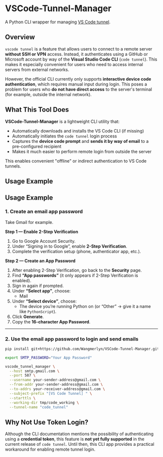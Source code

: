 # VSCode-Tunnel-Manager

A Python CLI wrapper for managing [VS Code tunnel](https://code.visualstudio.com/docs/remote/vscode-server#_connect-using-visual-studio-code-tunnel).

## Overview

`vscode tunnel` is a feature that allows users to connect to a remote server **without SSH or VPN** access. Instead, it authenticates using a GitHub or Microsoft account by way of the **Visual Studio Code CLI** (`code tunnel`). This makes it especially convenient for users who need to access internal servers from external networks.

However, the official CLI currently only supports **interactive device code authentication**, which requires manual input during login. This poses a problem for users who **do not have direct access** to the server's terminal (for example, outside the internal network).

## What This Tool Does

**VSCode-Tunnel-Manager** is a lightweight CLI utility that:

- Automatically downloads and installs the VS Code CLI (if missing)
- Automatically initiates the `code tunnel` login process
- Captures the **device code prompt** and **sends it by way of email** to a pre-configured recipient
- Makes it much easier to perform remote login from outside the server

This enables convenient "offline" or indirect authentication to VS Code tunnels.

## Usage Example

## Usage Example

### 1. Create an email app password

Take Gmail for example.

**Step 1 — Enable 2-Step Verification**
1. Go to Google Account Security.
2. Under “Signing in to Google”, enable **2-Step Verification**.
3. Complete the verification setup (phone, authenticator app, etc.).

**Step 2 — Create an App Password**
1. After enabling 2-Step Verification, go back to the **Security** page.
2. Find **“App passwords”** (it only appears if 2-Step Verification is enabled).
3. Sign in again if prompted.
4. Under **“Select app”**, choose:
   - Mail
5. Under **“Select device”**, choose:
   - The device you’re running Python on (or “Other” → give it a name like `PythonScript`).
6. Click **Generate**.
7. Copy the **16-character App Password**.

---

### 2. Use the email app password to login and send emails

```bash
pip install git+https://github.com/Wangmerlyn/VSCode-Tunnel-Manager.git@main

export SMTP_PASSWORD="Your App Password"

vscode_tunnel_manager \
  --host smtp.gmail.com \
  --port 587 \
  --username your-sender-address@gmail.com \
  --from-addr your-sender-address@gmail.com \
  --to-addrs your-receiver-address@gmail.com \
  --subject-prefix "[VS Code Tunnel] " \
  --starttls \
  --working-dir tmp/code_working \
  --tunnel-name "code_tunnel"
```

## Why Not Use Token Login?

Although the CLI documentation mentions the possibility of authenticating using a **credential token**, this feature is **not yet fully supported** in the current release of `code tunnel`. Until then, this CLI app provides a practical workaround for enabling remote tunnel login.
